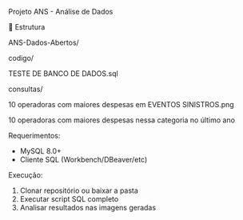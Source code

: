 Projeto ANS - Análise de Dados


📂 Estrutura

ANS-Dados-Abertos/

codigo/

TESTE DE BANCO DE DADOS.sql

consultas/

10 operadoras com maiores despesas em EVENTOS SINISTROS.png

10 operadoras com maiores despesas nessa categoria no último ano

Requerimentos:
- MySQL 8.0+
- Cliente SQL (Workbench/DBeaver/etc)

Execução:
1. Clonar repositório ou baixar a pasta
2. Executar script SQL completo
3. Analisar resultados nas imagens geradas

